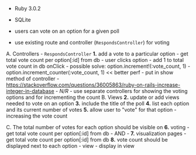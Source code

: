 - Ruby 3.0.2
- SQLite

- users can vote on an option for a given poll
- use existing route and controller (`RespondsController`) for voting

A. Controllers
    - `RespondsController`
        **1.** add a vote to a particular option
            - get total vote count per option[:id] from db
            - user clicks option
            - add 1 to total vote count in db onClick
                - possible solve: option.increment!(:vote_count, 1)
                    - option.increment_counter(:vote_count, 1) << better perf
                - put in show method of controller
                - https://stackoverflow.com/questions/36005863/ruby-on-rails-increase-integer-in-database
    - *N/R*
        -  use separate controllers for showing the voting options and for incrementing the count
B. Views
    **2.**      update or add views needed to vote on an option
    **3.**      include the title of the poll
    **4.**      list each option and its current number of votes
    **5.**      allow user to "vote" for that option - increasing the vote count

C. The total number of votes for each option should be visible on
    **6.**      voting
                - get total vote count per option[:id] from db
    - AND -
    **7.**      visualization pages
                - get total vote count per option[:id] from db
    **8.**      vote count should be displayed next to each option
                - view - display in view